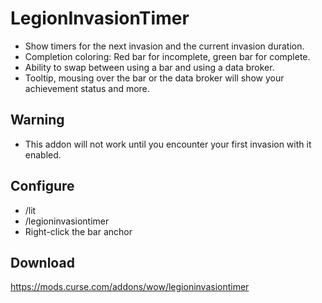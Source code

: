 # LegionInvasionTimer
* Show timers for the next invasion and the current invasion duration.
* Completion coloring: Red bar for incomplete, green bar for complete.
* Ability to swap between using a bar and using a data broker.
* Tooltip, mousing over the bar or the data broker will show your achievement status and more.

## Warning
* This addon will not work until you encounter your first invasion with it enabled.

## Configure
* /lit
* /legioninvasiontimer
* Right-click the bar anchor

## Download
https://mods.curse.com/addons/wow/legioninvasiontimer